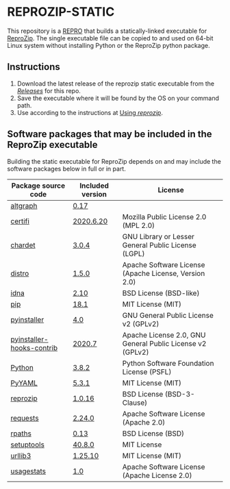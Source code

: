 # REPROZIP-STATIC

This repository is a [REPRO](https://github.com/CIRSS/repro-template) that builds a statically-linked executable for [ReproZip](https://www.reprozip.org/).  The single executable file can be copied to and used on 64-bit Linux system 
without installing Python or the ReproZip python package.  

## Instructions
1. Download the latest release of the reprozip static executable from the [*Releases*](https://github.com/CIRSS/reprozip-static/releases) for this repo.
2. Save the executable where it will be found by the OS on your command path.
3. Use according to the instructions at [Using *reprozip*](https://docs.reprozip.org/en/1.0.x/packing.html).

## Software packages that may be included in the ReproZip executable

Building the static executable for ReproZip depends on and may include the software packages below in full or in part.

| Package source code  | Included version     | License |
|------------------|-----------------|---------|
| [altgraph]() | [0.17]() |
| [certifi](https://github.com/certifi/python-certifi) | [2020.6.20](https://pypi.org/project/certifi/2020.6.20/) | Mozilla Public License 2.0 (MPL 2.0) 
| [chardet](https://github.com/chardet/chardet) | [3.0.4](https://pypi.org/project/chardet/3.0.4/) | GNU Library or Lesser General Public License (LGPL) 
| [distro](https://github.com/nir0s/distro) | [1.5.0](https://pypi.org/project/distro/1.5.0/) | Apache Software License (Apache License, Version 2.0)
| [idna](https://github.com/kjd/idna) | [2.10](https://pypi.org/project/idna/2.10/) | BSD License (BSD-like)
| [pip](https://pypi.org/project/pip/18.1/) | [18.1](https://pypi.org/project/pip/18.1/) |  MIT License (MIT)    
| [pyinstaller](https://github.com/pyinstaller/pyinstaller) | [4.0](https://pypi.org/project/pyinstaller/4.0/) | GNU General Public License v2 (GPLv2)
| [pyinstaller-hooks-contrib](https://github.com/pyinstaller/pyinstaller-hooks-contrib) | [2020.7](https://pypi.org/project/pyinstaller-hooks-contrib/2020.7/) | Apache License 2.0, GNU General Public License v2 (GPLv2)
| [Python](https://www.python.org/) | [3.8.2](https://www.python.org/downloads/release/python-382/) | Python Software Foundation License (PSFL)
| [PyYAML](https://github.com/yaml/pyyaml) | [5.3.1](https://pypi.org/project/PyYAML/5.3.1/) | MIT License (MIT)
| [reprozip](https://github.com/ViDA-NYU/reprozip) | [1.0.16](https://pypi.org/project/reprozip/1.0.16/) |  BSD License (BSD-3-Clause)
| [requests](https://github.com/psf/requests) | [2.24.0](https://pypi.org/project/requests/2.24.0/) | Apache Software License (Apache 2.0)
| [rpaths](https://github.com/remram44/rpaths) | [0.13](https://pypi.org/project/rpaths/0.13/) | BSD License (BSD)
| [setuptools](https://github.com/pypa/setuptools) | [40.8.0](https://pypi.org/project/setuptools/40.8.0/) | MIT License
| [urllib3](https://github.com/urllib3/urllib3) | [1.25.10](https://pypi.org/project/urllib3/1.25.10/) | MIT License (MIT)
| [usagestats](https://github.com/remram44/usagestats) | [1.0](https://pypi.org/project/usagestats/1.0/) | Apache Software License (Apache License 2.0) 
